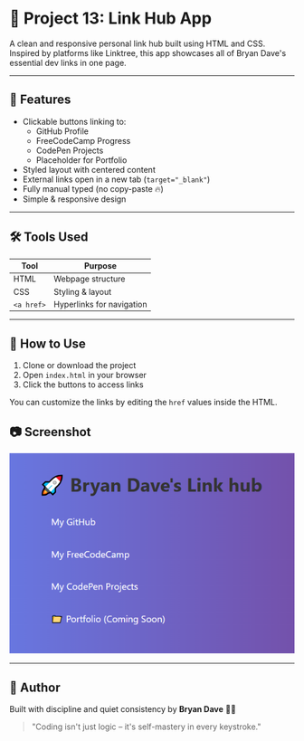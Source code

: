 # 🔗 Project 13: Link Hub App

A clean and responsive personal link hub built using HTML and CSS.  
Inspired by platforms like Linktree, this app showcases all of Bryan Dave's essential dev links in one page.

---

## 📌 Features

- Clickable buttons linking to:
  - GitHub Profile
  - FreeCodeCamp Progress
  - CodePen Projects
  - Placeholder for Portfolio
- Styled layout with centered content
- External links open in a new tab (`target="_blank"`)
- Fully manual typed (no copy-paste 🔥)
- Simple & responsive design

---

## 🛠️ Tools Used

| Tool | Purpose |
|------|---------|
| HTML | Webpage structure |
| CSS  | Styling & layout |
| `<a href>` | Hyperlinks for navigation |

---

## 🎯 How to Use

1. Clone or download the project
2. Open `index.html` in your browser
3. Click the buttons to access links

You can customize the links by editing the `href` values inside the HTML.

## 📷 Screenshot
![Link Hub App](link-hub-app.PNG)


---

## 🙌 Author

Built with discipline and quiet consistency by **Bryan Dave** 🧙‍♂️  
> "Coding isn't just logic – it's self-mastery in every keystroke."
